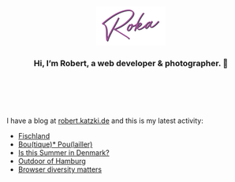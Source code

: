 <div align="center">
  <br>
  <br>
  <br>
  <br>
  <a href="https://robert.katzki.de/">
    <img width="140" src="https://github.com/ro-ka/ro-ka/blob/master/logo.svg" alt="Roka">
  </a>
  <br>
  <h3>Hi, I’m Robert, a web developer & photographer. 👋</h3>
 
  <br>
  <br>
  <br>
  <br>
</div>

I have a blog at [robert.katzki.de](https://robert.katzki.de/) and this is my latest activity:
<!-- BLOG-POST-LIST:START -->
- [Fischland](https://robert.katzki.de/photos/2020/fischland)
- [Bou(tique)* Pou(lailler)](https://robert.katzki.de/projects/bou-tique-pou-lailler)
- [Is this Summer in Denmark?](https://robert.katzki.de/photos/2020/is-this-summer-in-denmark)
- [Outdoor of Hamburg](https://robert.katzki.de/photos/2020/outdoor-of-hamburg)
- [Browser diversity matters](https://robert.katzki.de/posts/browser-diversity-matters)
<!-- BLOG-POST-LIST:END -->
